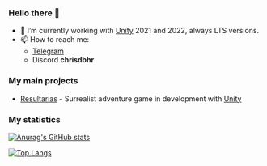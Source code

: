 ### Hello there 👋
- 🚀 I’m currently working with [Unity](https://unity3d.com/unity/qa/lts-releases) 2021 and 2022, always LTS versions.
- 📫 How to reach me: 
  - [Telegram](https://t.me/chrisdbhr)
  - Discord **chrisdbhr**

### My main projects
- [Resultarias](https://chrisjogos.com/resultarias) - Surrealist adventure game in development with [Unity](https://unity3d.com)

### My statistics
[![Anurag's GitHub stats](https://github-readme-stats.vercel.app/api?username=chrisdbhr&show_icons=true&theme=nightowl)](https://github.com/anuraghazra/github-readme-stats)

[![Top Langs](https://github-readme-stats.vercel.app/api/top-langs/?username=chrisdbhr&show_icons=true&theme=nightowl&hide=scss,less&layout=compact)](https://github.com/anuraghazra/github-readme-stats)
